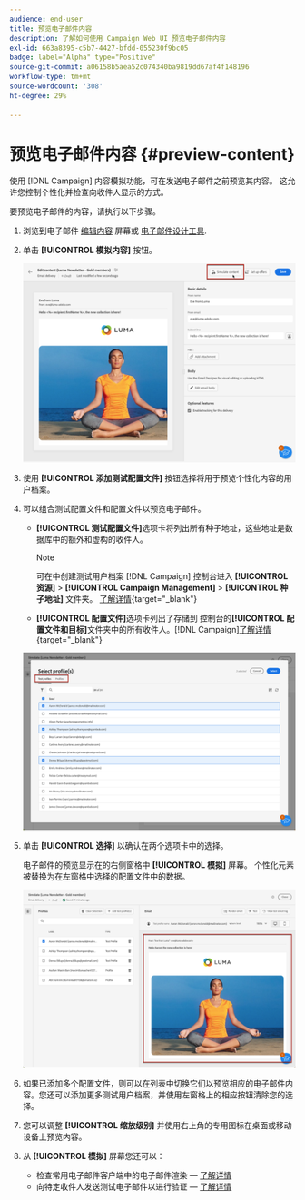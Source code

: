 ```yaml
---
audience: end-user
title: 预览电子邮件内容
description: 了解如何使用 Campaign Web UI 预览电子邮件内容
exl-id: 663a8395-c5b7-4427-bfdd-055230f9bc05
badge: label="Alpha" type="Positive"
source-git-commit: a06158b5aea52c074340ba9819dd67af4f148196
workflow-type: tm+mt
source-wordcount: '308'
ht-degree: 29%

---
```



# 预览电子邮件内容 {#preview-content}

使用 [!DNL Campaign] 内容模拟功能，可在发送电子邮件之前预览其内容。 这允许您控制个性化并检查向收件人显示的方式。

要预览电子邮件的内容，请执行以下步骤。

1. 浏览到电子邮件 [编辑内容](../content/edit-content.md) 屏幕或 [电子邮件设计工具](../content/get-started-email-designer.md).

1. 单击 **[!UICONTROL 模拟内容]** 按钮。

   ![](assets/simulate-button.png)

1. 使用 **[!UICONTROL 添加测试配置文件]** 按钮选择将用于预览个性化内容的用户档案。

1. 可以组合测试配置文件和配置文件以预览电子邮件。

   * **[!UICONTROL 测试配置文件]**&#x200B;选项卡将列出所有种子地址，这些地址是数据库中的额外和虚构的收件人。

      >[!NOTE]
      >
      >可在中创建测试用户档案 [!DNL Campaign] 控制台进入 **[!UICONTROL 资源]** > **[!UICONTROL Campaign Management]** > **[!UICONTROL 种子地址]** 文件夹。 [了解详情](https://experienceleague.adobe.com/docs/campaign-classic/using/sending-messages/using-seed-addresses/creating-seed-addresses.html){target="_blank"}

   * **[!UICONTROL 配置文件]**&#x200B;选项卡列出了存储到 控制台的&#x200B;**[!UICONTROL 配置文件和目标]**&#x200B;文件夹中的所有收件人。[!DNL Campaign][了解详情](https://experienceleague.adobe.com/docs/campaign/campaign-v8/audience/view-profiles.html){target="_blank"}

   ![](assets/simulate-select-profiles.png)

1. 单击 **[!UICONTROL 选择]** 以确认在两个选项卡中的选择。

   电子邮件的预览显示在的右侧窗格中 **[!UICONTROL 模拟]** 屏幕。 个性化元素被替换为在左窗格中选择的配置文件中的数据。

   ![](assets/simulate-preview.png)

1. 如果已添加多个配置文件，则可以在列表中切换它们以预览相应的电子邮件内容。您还可以添加更多测试用户档案，并使用左窗格上的相应按钮清除您的选择。

1. 您可以调整 **[!UICONTROL 缩放级别]** 并使用右上角的专用图标在桌面或移动设备上预览内容。

1. 从 **[!UICONTROL 模拟]** 屏幕您还可以：
   * 检查常用电子邮件客户端中的电子邮件渲染 —  [了解详情](email-rendering.md)
   * 向特定收件人发送测试电子邮件以进行验证 —  [了解详情](proofs.md)



